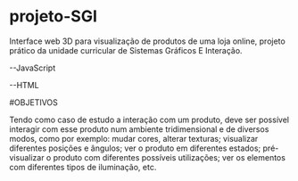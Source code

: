 # projeto-SGI
Interface web 3D para visualização de produtos de uma loja online, projeto prático da unidade curricular de Sistemas Gráficos E Interação.

--JavaScript

--HTML

#OBJETIVOS

Tendo como caso de estudo a interação com um produto, deve ser possível interagir com esse produto num
ambiente tridimensional e de diversos modos, como por exemplo: mudar cores, alterar texturas; visualizar
diferentes posições e ângulos; ver o produto em diferentes estados; pré-visualizar o produto com diferentes
possíveis utilizações; ver os elementos com diferentes tipos de iluminação, etc.




